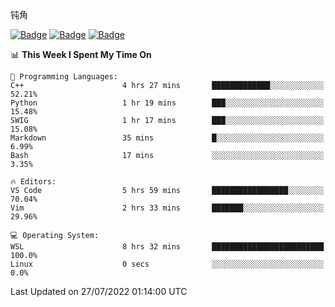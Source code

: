 钝角


[![Badge](https://cp-logo.vercel.app/leetcode-cn/_Hy3)](https://leetcode.cn/u/_hy3/)
[![Badge](https://cp-logo.vercel.app/codeforces/buhuixiedaima)](https://codeforces.com/profile/buhuixiedaima)
[![Badge](https://cp-logo.vercel.app/atcoder/Hy3)](https://atcoder.jp/users/Hy3)
<br>
<!--START_SECTION:waka-->
📊 **This Week I Spent My Time On** 

```text
💬 Programming Languages: 
C++                      4 hrs 27 mins       █████████████░░░░░░░░░░░░   52.21% 
Python                   1 hr 19 mins        ███░░░░░░░░░░░░░░░░░░░░░░   15.48% 
SWIG                     1 hr 17 mins        ███░░░░░░░░░░░░░░░░░░░░░░   15.08% 
Markdown                 35 mins             █░░░░░░░░░░░░░░░░░░░░░░░░   6.99% 
Bash                     17 mins             ░░░░░░░░░░░░░░░░░░░░░░░░░   3.35%

🔥 Editors: 
VS Code                  5 hrs 59 mins       █████████████████░░░░░░░░   70.04% 
Vim                      2 hrs 33 mins       ███████░░░░░░░░░░░░░░░░░░   29.96%

💻 Operating System: 
WSL                      8 hrs 32 mins       █████████████████████████   100.0% 
Linux                    0 secs              ░░░░░░░░░░░░░░░░░░░░░░░░░   0.0%

```


 Last Updated on 27/07/2022 01:14:00 UTC
<!--END_SECTION:waka-->

